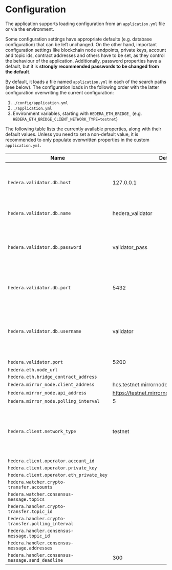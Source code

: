 # Configuration
The application supports loading configuration from an `application.yml` file or via the environment.

Some configuration settings have appropriate defaults (e.g. database configuration) that can be left unchanged. 
On the other hand, important configuration settings like blockchain node endpoints, private keys,
account and topic ids, contract addresses and others have to be set, as they control the behaviour of the application.
Additionally, password properties have a default, but it is **strongly recommended passwords to be changed from the default**.

By default, it loads a file named `application.yml` in each of the search paths (see below). The configuration loads
in the following order with the latter configuration overwriting the current configuration:

1. `./config/application.yml`
2. `./application.yml`
3. Environment variables, starting with `HEDERA_ETH_BRIDGE_` (e.g. `HEDERA_ETH_BRIDGE_CLIENT_NETWORK_TYPE=testnet`)

The following table lists the currently available properties, along with their default values.
Unless you need to set a non-default value, it is recommended to only populate overwritten properties in the custom `application.yml`.

Name                                                    | Default                                             | Description
------------------------------------------------------- | --------------------------------------------------- | ----------------------------------------------------------------------------------------------
`hedera.validator.db.host`                              | 127.0.0.1                                           | The IP or hostname used to connect to the database
`hedera.validator.db.name`                              | hedera_validator                                    | The name of the database
`hedera.validator.db.password`                          | validator_pass                                      | The database password the processor uses to connect.
`hedera.validator.db.port`                              | 5432                                                | The port used to connect to the database
`hedera.validator.db.username`                          | validator                                           | The username the processor uses to connect to the database
`hedera.validator.port`                                 | 5200                                                |
`hedera.eth.node_url`                                   |                                                     |
`hedera.eth.bridge_contract_address`                    |                                                     |
`hedera.mirror_node.client_address`                     | hcs.testnet.mirrornode.hedera.com:5600              |
`hedera.mirror_node.api_address`                        | https://testnet.mirrornode.hedera.com/api/v1/       |
`hedera.mirror_node.polling_interval`                   | 5                                                   |
`hedera.client.network_type`                            | testnet                                             | Which Hedera network to use. Can be either `mainnet`, `previewnet`, `testnet`
`hedera.client.operator.account_id`                     |                                                     |
`hedera.client.operator.private_key`                    |                                                     |
`hedera.client.operator.eth_private_key`                |                                                     |
`hedera.watcher.crypto-transfer.accounts`               |                                                     |
`hedera.watcher.consensus-message.topics`               |                                                     |
`hedera.handler.crypto-transfer.topic_id`               |                                                     |
`hedera.handler.crypto-transfer.polling_interval`       |                                                     |
`hedera.handler.consensus-message.topic_id`             |                                                     |
`hedera.handler.consensus-message.addresses`            |                                                     |
`hedera.handler.consensus-message.send_deadline`        | 300                                                 |


